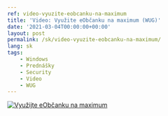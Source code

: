 ```yaml
---
ref: video-vyuzite-eobcanku-na-maximum
title: 'Video: Využite eObčanku na maximum (WUG)'
date: '2021-03-04T00:00:00+00:00'
layout: post
permalink: /sk/video-vyuzite-eobcanku-na-maximum/
lang: sk
tags:
    - Windows
    - Prednášky
    - Security
    - Video
    - WUG
---
```


[![Využijte eObčanku na maximum](https://wug.cz/online/akce/GetFile.ashx?PhotoID=3284&ThumbnailSizeName=detail)](https://wug.cz/zaznamy/707-Vyuzijte-eObcanku-na-maximum)
